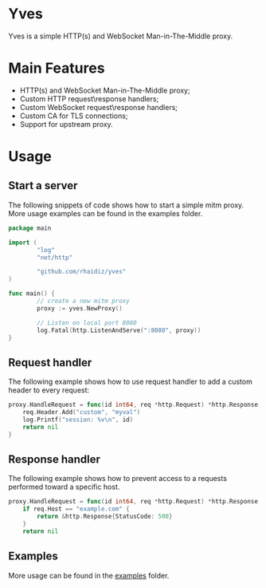 # Yves
Yves is a simple HTTP(s) and WebSocket Man-in-The-Middle proxy.

# Main Features
* HTTP(s) and WebSocket Man-in-The-Middle proxy;
* Custom HTTP request\response handlers;
* Custom WebSocket request\response handlers;
* Custom CA for TLS connections;
* Support for upstream proxy.

# Usage

## Start a server
The following snippets of code shows how to start a simple mitm proxy.
More usage examples can be found in the examples folder.

```go
package main

import (
        "log"
        "net/http"

        "github.com/rhaidiz/yves"
)

func main() {
        // create a new mitm proxy
        proxy := yves.NewProxy()

        // Listen on local port 8080
        log.Fatal(http.ListenAndServe(":8080", proxy))
}
```

## Request handler
The following example shows how to use request handler to add a custom header to every request:
```go
proxy.HandleRequest = func(id int64, req *http.Request) *http.Response {
	req.Header.Add("custom", "myval")
	log.Printf("session: %v\n", id)
	return nil
}
```

## Response handler
The following example shows how to prevent access to a requests performed toward a specific host.

```go
proxy.HandleRequest = func(id int64, req *http.Request) *http.Response {
	if req.Host == "example.com" {
		return &http.Response{StatusCode: 500}
	}
	return nil
```

## Examples

More usage can be found in the [examples](examples/) folder.

